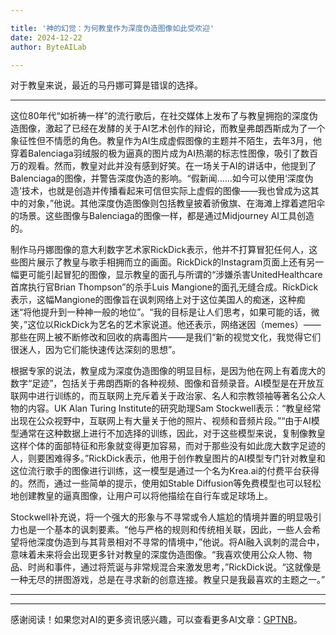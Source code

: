 ```yaml
---

title: '神的幻觉：为何教皇作为深度伪造图像如此受欢迎'
date: 2024-12-22
author: ByteAILab

---
```


对于教皇来说，最近的马丹娜可算是错误的选择。

---
这位80年代“如祈祷一样”的流行歌后，在社交媒体上发布了与教皇拥抱的深度伪造图像，激起了已经在发酵的关于AI艺术创作的辩论，而教皇弗朗西斯成为了一个象征性但不情愿的角色。教皇作为AI生成虚假图像的主题并不陌生，去年3月，他穿着Balenciaga羽绒服的极为逼真的图片成为AI热潮的标志性图像，吸引了数百万的观看。然而，教皇对此并没有感到好笑。在一场关于AI的讲话中，他提到了Balenciaga的图像，并警告深度伪造的影响。“假新闻......如今可以使用‘深度伪造’技术，也就是创造并传播看起来可信但实际上虚假的图像——我也曾成为这其中的对象，”他说。其他深度伪造图像则包括教皇披着骄傲旗、在海滩上撑着遮阳伞的场景。这些图像与Balenciaga的图像一样，都是通过Midjourney AI工具创造的。

制作马丹娜图像的意大利数字艺术家RickDick表示，他并不打算冒犯任何人，这些图片展示了教皇与歌手相拥而立的画面。RickDick的Instagram页面上还有另一幅更可能引起冒犯的图像，显示教皇的面孔与所谓的“涉嫌杀害UnitedHealthcare首席执行官Brian Thompson”的杀手Luis Mangione的面孔无缝合成。RickDick表示，这幅Mangione的图像旨在讽刺网络上对于这位美国人的痴迷，这种痴迷“将他提升到一种神一般的地位”。“我的目标是让人们思考，如果可能的话，微笑，”这位以RickDick为艺名的艺术家说道。他还表示，网络迷因（memes）——那些在网上被不断修改和回收的病毒图片——是我们“新的视觉文化，我觉得它们很迷人，因为它们能快速传达深刻的思想”。

根据专家的说法，教皇成为深度伪造图像的明显目标，是因为他在网上有着庞大的数字“足迹”，包括关于弗朗西斯的各种视频、图像和音频录音。AI模型是在开放互联网中进行训练的，而互联网上充斥着关于政治家、名人和宗教领袖等著名公众人物的内容。UK Alan Turing Institute的研究助理Sam Stockwell表示：“教皇经常出现在公众视野中，互联网上有大量关于他的照片、视频和音频片段。”“由于AI模型通常在这种数据上进行不加选择的训练，因此，对于这些模型来说，复制像教皇这样个体的面部特征和形象就变得更加容易，而对于那些没有如此庞大数字足迹的人，则要困难得多。”RickDick表示，他用于创作教皇图片的AI模型专门针对教皇和这位流行歌手的图像进行训练，这一模型是通过一个名为Krea.ai的付费平台获得的。然而，通过一些简单的提示，使用如Stable Diffusion等免费模型也可以轻松地创建教皇的逼真图像，让用户可以将他描绘在自行车或足球场上。

Stockwell补充说，将一个强大的形象与不寻常或令人尴尬的情境并置的明显吸引力也是一个基本的讽刺要素。“他与严格的规则和传统相关联，因此，一些人会希望将他深度伪造到与其背景相对不寻常的情境中，”他说。将AI融入讽刺的混合中，意味着未来将会出现更多针对教皇的深度伪造图像。“我喜欢使用公众人物、物品、时尚和事件，通过将荒诞与非常规混合来激发思考，”RickDick说。“这就像是一种无尽的拼图游戏，总是在寻求新的创意连接。教皇只是我最喜欢的主题之一。” 

---
---
感谢阅读！如果您对AI的更多资讯感兴趣，可以查看更多AI文章：[GPTNB](https://gptnb.com)。